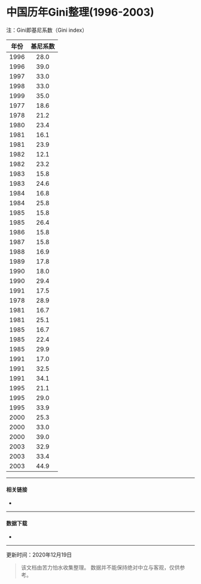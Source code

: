 # 中国历年Gini整理(1996-2003)

注：Gini即基尼系数（Gini index）

| 年份 | 基尼系数 |
| :--: | :------: |
| 1996 |   28.0   |
| 1996 |   39.0   |
| 1997 |   33.0   |
| 1998 |   33.0   |
| 1999 |   35.0   |
| 1977 |   18.6   |
| 1978 |   21.2   |
| 1980 |   23.4   |
| 1981 |   16.1   |
| 1981 |   23.9   |
| 1982 |   12.1   |
| 1982 |   23.2   |
| 1983 |   15.8   |
| 1983 |   24.6   |
| 1984 |   16.8   |
| 1984 |   25.8   |
| 1985 |   15.8   |
| 1985 |   26.4   |
| 1986 |   15.8   |
| 1987 |   15.8   |
| 1988 |   16.9   |
| 1989 |   17.8   |
| 1990 |   18.0   |
| 1990 |   29.4   |
| 1991 |   17.5   |
| 1978 |   28.9   |
| 1981 |   16.7   |
| 1981 |   25.1   |
| 1985 |   16.7   |
| 1985 |   22.4   |
| 1985 |   29.9   |
| 1991 |   17.0   |
| 1991 |   32.5   |
| 1991 |   34.1   |
| 1995 |   21.1   |
| 1995 |   29.0   |
| 1995 |   33.9   |
| 2000 |   25.3   |
| 2000 |   33.0   |
| 2000 |   39.0   |
| 2003 |   32.9   |
| 2003 |   33.4   |
| 2003 |   44.9   |

------

#### 相关链接

- 

------

#### 数据下载

- 

------

更新时间：2020年12月19日

> 该文档由苦力怕水收集整理。
> 数据并不能保持绝对中立与客观，仅供参考。

